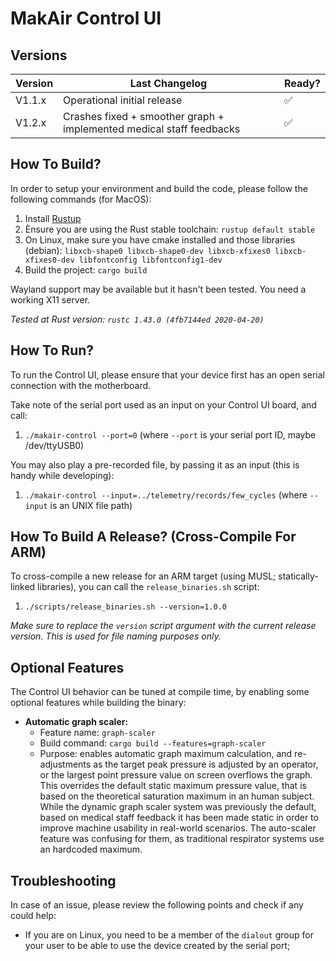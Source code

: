 # MakAir Control UI

## Versions

| Version | Last Changelog | Ready? |
| ------- | -------------- | ------ |
| V1.1.x | Operational initial release | ✅
| V1.2.x | Crashes fixed + smoother graph + implemented medical staff feedbacks | ✅

## How To Build?

In order to setup your environment and build the code, please follow the following commands (for MacOS):

1. Install [Rustup](https://rustup.rs/)
2. Ènsure you are using the Rust stable toolchain: `rustup default stable`
3. On Linux, make sure you have cmake installed and those libraries (debian):
  `libxcb-shape0 libxcb-shape0-dev libxcb-xfixes0 libxcb-xfixes0-dev libfontconfig libfontconfig1-dev`
4. Build the project: `cargo build`

Wayland support may be available but it hasn't been tested. You need a working X11 server.

_Tested at Rust version: `rustc 1.43.0 (4fb7144ed 2020-04-20)`_

## How To Run?

To run the Control UI, please ensure that your device first has an open serial connection with the motherboard.

Take note of the serial port used as an input on your Control UI board, and call:

1. `./makair-control --port=0` (where `--port` is your serial port ID, maybe /dev/ttyUSB0)

You may also play a pre-recorded file, by passing it as an input (this is handy while developing):

1. `./makair-control --input=../telemetry/records/few_cycles` (where `--input` is an UNIX file path)

## How To Build A Release? (Cross-Compile For ARM)

To cross-compile a new release for an ARM target (using MUSL; statically-linked libraries), you can call the `release_binaries.sh` script:

1. `./scripts/release_binaries.sh --version=1.0.0`

_Make sure to replace the `version` script argument with the current release version. This is used for file naming purposes only._

## Optional Features

The Control UI behavior can be tuned at compile time, by enabling some optional features while building the binary:

* **Automatic graph scaler:**
  * Feature name: `graph-scaler`
  * Build command: `cargo build --features=graph-scaler`
  * Purpose: enables automatic graph maximum calculation, and re-adjustments as the target peak pressure is adjusted by an operator, or the largest point pressure value on screen overflows the graph. This overrides the default static maximum pressure value, that is based on the theoretical saturation maximum in an human subject. While the dynamic graph scaler system was previously the default, based on medical staff feedback it has been made static in order to improve machine usability in real-world scenarios. The auto-scaler feature was confusing for them, as traditional respirator systems use an hardcoded maximum.

## Troubleshooting

In case of an issue, please review the following points and check if any could help:

* If you are on Linux, you need to be a member of the `dialout` group for your user to be able to use the device created by the serial port;
